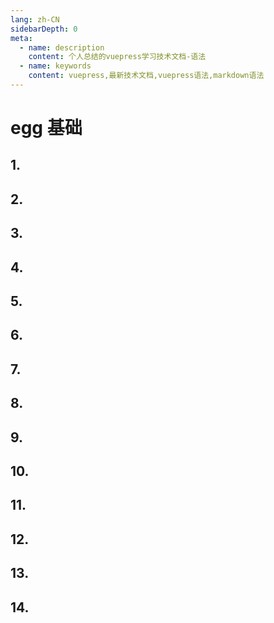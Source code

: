 ```yaml
---
lang: zh-CN
sidebarDepth: 0
meta:
  - name: description
    content: 个人总结的vuepress学习技术文档-语法
  - name: keywords
    content: vuepress,最新技术文档,vuepress语法,markdown语法
---
```


# egg 基础

## 1.

## 2.

## 3.

## 4.

## 5.

## 6.

## 7.

## 8.

## 9.

## 10.

## 11.
## 12.

## 13.

## 14.
